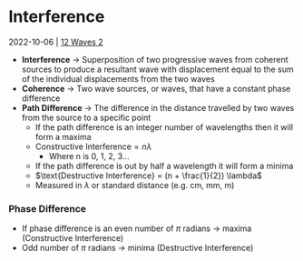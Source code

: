 # Interference
2022-10-06 | [12 Waves 2](12%20Waves%202.md)

- **Interference** -> Superposition of two progressive waves from coherent sources to produce a resultant wave with displacement equal to the sum of the individual displacements from the two waves
- **Coherence** -> Two wave sources, or waves, that have a constant phase difference
- **Path Difference** -> The difference in the distance travelled by two waves from the source to a specific point
	- If the path difference is an integer number of wavelengths then it will form a maxima
	- $\text{Constructive Interference} = n \lambda$
		- Where n is 0, 1, 2, 3...
	- If the path difference is out by half a wavelength it will form a minima
	- $\text{Destructive Interference} = (n + \frac{1}{2}) \lambda$
	- Measured in $\lambda$ or standard distance (e.g. cm, mm, m)

### Phase Difference
- If phase difference is an even number of $\pi$ radians -> maxima (Constructive Interference)
- Odd number of $\pi$ radians -> minima (Destructive Interference)

